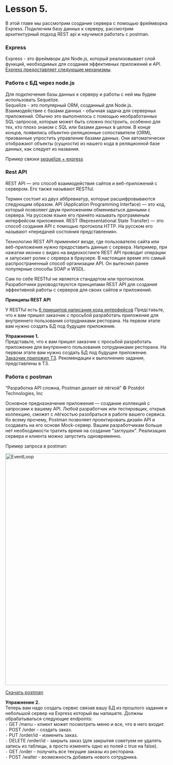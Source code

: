 #  Lesson 5.

В этой главе мы рассмотрим создание сервера с помощью фреймворка Express. Подключим базу данных к серверу, рассмотрим архитектурный подход REST api и научимся работать с postman. 
### Express
Express - это фреймворк для Node.js, который реализовывает слой функций, необходимых для создания эффективных приложений и API.
[Express предоставляет следующие механизмы](./materials/Express.md).

### Работа с БД через node.js

Для подключения базы данных к серверу и работы с ней мы будем использовать Sequelize. \
Sequelize - это популярный ORM, созданный для Node.js. \
Взаимодействие с базами данных - обычная задача для серверных приложений. Обычно это выполнялось с помощью необработанных SQL-запросов, которые может быть сложно построить, особенно для тех, кто плохо знаком с SQL или базами данных в целом.
В конце концов, появились объектно-реляционные сопоставители (ORM), призванные упростить управление базами данных. Они автоматически отображают объекты (сущности) из нашего кода в реляционной базе данных, как следует из названия.

Пример связки [sequelize + express](https://github.com/sequelize/express-example/tree/master/express-main-example/express)

### Rest API

REST API — это способ взаимодействия сайтов и веб-приложений с сервером. Его также называют RESTful.

Термин состоит из двух аббревиатур, которые расшифровываются следующим образом. API (Application Programming Interface) — это код, который позволяет двум приложениям обмениваться данными с сервера. На русском языке его принято называть программным интерфейсом приложения. REST (Representational State Transfer) — это способ создания API с помощью протокола HTTP. На русском его называют «передачей состояния представления».

Технологию REST API применяют везде, где пользователю сайта или веб-приложения нужно предоставить данные с сервера. Например, при нажатии иконки с видео на видеохостинге REST API проводит операции и запускает ролик с сервера в браузере. В настоящее время это самый распространенный способ организации API. Он вытеснил ранее популярные способы SOAP и WSDL.

Сам по себе RESTful не является стандартом или протоколом. Разработчики руководствуются принципами REST API для создания эффективной работы с серверов для своих сайтов и приложений.

**Принципы REST API**

У RESTful есть [6 принципов написания кода интерфейсов](./materials/Restful.md)
Представьте, что к вам пришел заказчик с просьбой разработать приложение для внутреннего пользования сотрудниками ресторана. На первом этапе вам нужно создать БД под будущее приложение. 

**Упражнение 1.** \
Представьте, что к вам пришел заказчик с просьбой разработать приложение для внутреннего пользования сотрудниками ресторана. На первом этапе вам нужно создать БД под будущее приложение. [Заказчик приложил ТЗ](./src/chapter_2/Exercise_1.md). Рекомендации к выполнению задания, представлены в ТЗ.
### Работа с postman

“Разработка API сложна, Postman делает её лёгкой” © Postdot Technologies, Inc

Основное предназначение приложения — создание коллекций с запросами к вашему API. Любой разработчик или тестировщик, открыв коллекцию, сможет с лёгкостью разобраться в работе вашего сервиса. Ко всему прочему, Postman позволяет проектировать дизайн API и создавать на его основе Mock-сервер. Вашим разработчикам больше нет необходимости тратить время на создание "заглушек". Реализацию сервера и клиента можно запустить одновременно.

Пример запроса в postman:

<img width="721" alt="EventLoop" src="https://user-images.githubusercontent.com/48245816/170867197-d13e35ed-a54d-4735-b5e7-fbc74a9cae88.jpg">

[Скачать postman ](https://www.postman.com)

**Упражнение 2.** \
Теперь вам надо создать  сервис связав вашу БД из прошлого задания и небольшой сервер на Express который вы напишете. 
Должны обрабатываться следующие endpoints: \
`-` GET /menu - клиент может посмотреть меню и все, что в него входит. \
`-` POST /order - создать заказ. \
`-` PUT /order/id - изменить заказ. \
`-` DELETE /order/id -  закрыть заказ (для закрытия советуем не удалять запись из таблицы, а просто изменять одно из полей с true на false). \
`-` GET /order - получить все текущие заказы из ресторана. \
`-` POST /waiter -  возможность добавить нового сотрудника.
